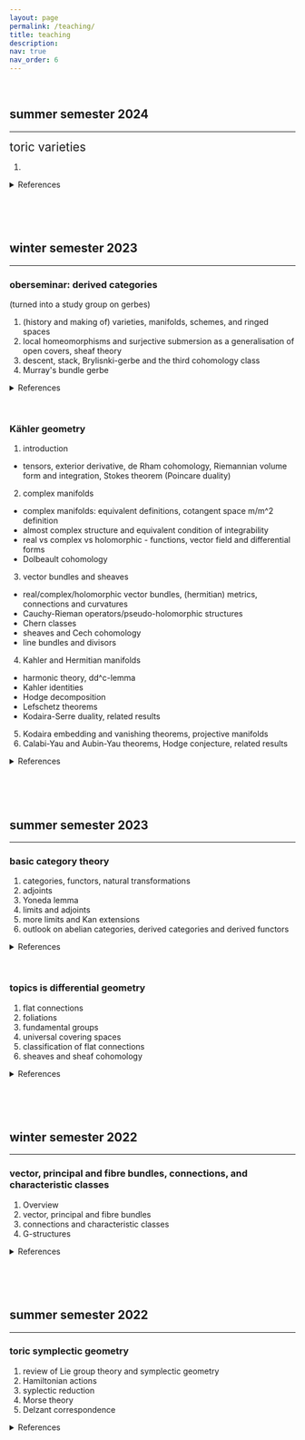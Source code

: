 ```yaml
---
layout: page
permalink: /teaching/
title: teaching
description:
nav: true
nav_order: 6
---
```


&nbsp;

## summer semester 2024
---
<span style="font-size:1.5em;">toric varieties  </span>


1. 

  
<details>
  <summary>References</summary> 

  &nbsp;

  <ul>
  <li*</li>
  </ul>
  
</details>

&nbsp;

&nbsp;

## winter semester 2023
---
### oberseminar: derived categories  
(turned into a study group on gerbes)


1. (history and making of) varieties, manifolds, schemes, and ringed spaces
2. local homeomorphisms and surjective submersion as a generalisation of open covers, sheaf theory
3. descent, stack, Brylisnki-gerbe and the third cohomology class
4. Murray's bundle gerbe

  
<details>
  <summary>References</summary> 

  &nbsp;

  <ul>
  <li>Brylinski - Loop spaces, characteristic classes, and geometric quantisation</li>
  <li>Bunk - Gerbes in geometry, field theory, and quantisation</li>
  <li>Murray - (An introduction to) Bundle gerbes</li>
  <li>ncatlab.org</li>
  <li>stacks.math.columbia.edu/browse</li>
  </ul>
  
</details>

&nbsp;

### Kähler geometry 

1. introduction
 - tensors, exterior derivative, de Rham cohomology, Riemannian volume form and integration, Stokes theorem  (Poincare duality)
2. complex manifolds
 - complex manifolds: equivalent definitions, cotangent space m/m^2 definition
 - almost complex structure and equivalent condition of integrability
 - real vs complex vs holomorphic - functions, vector field and differential forms
 - Dolbeault cohomology
3. vector bundles and sheaves
 - real/complex/holomorphic vector bundles, (hermitian) metrics, connections and curvatures
 - Cauchy-Rieman operators/pseudo-holomorphic structures
 - Chern classes
 - sheaves and Cech cohomology
 - line bundles and divisors
4. Kahler and Hermitian manifolds 
 - harmonic theory, dd^c-lemma
 - Kahler identities
 - Hodge decomposition
 - Lefschetz theorems
 - Kodaira-Serre duality, related results
5. Kodaira embedding and vanishing theorems, projective manifolds
6. Calabi-Yau and Aubin-Yau theorems, Hodge conjecture, related results

<details>
  <summary>References</summary>
  
  &nbsp;
  
  <ul>
  <li>Principles of algebraic geometry - Griffits, Harris</li>
  <li>Einstein manifolds - Besee</li>
  <li>Complex geometry - Huybrechts</li>
  <li>Lectures on Kahler geometry - Moroianu</li>
  <li>Lectures on Kahler manifolds - Ballmann</li>
  <li>A survey of the hodge conjecture - Lewis</li>
  </ul>
</details>

&nbsp;

&nbsp;

## summer semester 2023
---
### basic category theory


1. categories, functors, natural transformations
2. adjoints
3. Yoneda lemma
4. limits and adjoints
5. more limits and Kan extensions
6. outlook on abelian categories, derived categories and derived functors

  
<details>
  <summary>References</summary> 

  &nbsp;

  <ul>
  <li>Categories for the Working Mathematician - Saunders Mac Lane</li>
  <li>Basic Category Theory - Tom Leinster</li>
  <li>Notes on Category Theory - Paolo Perrone</li>
  <li>Algebra I & II - Alexey L. Gorodentsev</li>
  </ul>
  
</details>

&nbsp;

### topics is differential geometry 

1. flat connections
2. foliations
3. fundamental groups
4. universal covering spaces
5. classification of flat connections
6. sheaves and sheaf cohomology

  
<details>
  <summary>References</summary> 

  &nbsp;

  <ul>
  <li>Taubes - Differential geometry</li>
  </ul>
  
</details>

&nbsp;

&nbsp;

## winter semester 2022
---
### vector, principal and fibre bundles, connections, and characteristic classes


1. Overview
2. vector, principal and fibre bundles
3. connections and characteristic classes
4. G-structures

  
<details>
  <summary>References</summary> 

  &nbsp;

  <ul>
  <li>Principles of algebraic geometry - Joe Harris and Phillip Griffiths </li>
  <li>Differential forms in algebraic topology - Loring W. Tu and Raoul Bott</li>
  <li>Differential Geometry: Connections, Curvature, and Characteristic Classes - Loring W. Tu</li>
  <li>Fibre Bundles - D. Husemöller</li>
  <li>The topology of fibre bundles - Norman Steenrod</li>
  <li>Complex Geometry: An Introduction -  Daniel Huybrechts</li>
  <li>Modern geometry: methods and applications II, III - B.A. Dubrovin, A.T. Fomenko and S.P. Novikov</li>
  <li>Hodge theory and complex algebraic geometry I, II - Claire Voisin</li>
  <li>Basic bundle theory and K-cohomology invariants - Husemöller, Joachim, Jurčo, Schottenloher</li>
  <li>Compact manifolds with special holonomy - Joyce</li>
  </ul>
  
</details>

&nbsp;

&nbsp;

## summer semester 2022
---
### toric symplectic geometry


1. review of Lie group theory and symplectic geometry
2. Hamiltonian actions
3. syplectic reduction
4. Morse theory
5. Delzant correspondence

  
<details>
  <summary>References</summary> 

  &nbsp;

  <ul>
  <li>Lectures on Symplectic Geometry - Ana Cannas da Silva</li>
  <li>Torus Actions on Symplectic Manifolds - Michèle Audin</li>
  <li>Introduction to Toric Varieties  - William Fulton</li>
  <li>Moment Maps and Combinatorial Invariants of Hamiltonian $\mathbb{T}^n$-spaces - Victor Guillemin</li>
  <li>Introduction to Symplectic Topology - Dusa McDuff and Dietmar Salamon</li>
  <li>Introduction to Smooth Manifolds - John M. Lee</li>
  <li>Convexity and commuting Hamiltonians - M.F. Atiyah</li>
  <li>Convexity properties of the moment mapping - V. Guillemin and S. Sternberg</li>
  <li>Hamiltoniens periodiques et images convexes de l'application moment - T. Delzant</li>
  <li>Kähler structures on toric varieties - V. Guillemin</li>
  <li>Kähler metrics on toric orbifols - Miguel Abreu</li>
  <li>Hamiltonian torus actions on symplectic orbifolds and toric varieties - Eugene Lerman and Susan Tolman</li>
  </ul>
  
</details>

&nbsp;

&nbsp;

&nbsp;
